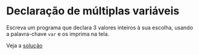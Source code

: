 # Declaração de múltiplas variáveis

Escreva um programa que declara 3 valores inteiros à sua escolha, usando a
palavra-chave `var` e os imprima na tela.

Veja a [solução](./solucoes/04-declaracao-multi-var.go)